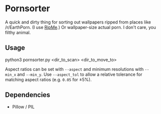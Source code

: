 # Pornsorter

A quick and dirty thing for sorting out wallpapers ripped from places like /r/EarthPorn. (I use [RipMe](https://github.com/RipMeApp/ripme).) Or wallpaper-size actual porn. I don't care, you filthy animal.

## Usage

python3 pornsorter.py \<dir_to_scan\> \<dir_to_move_to\>

Aspect ratios can be set with `--aspect` and minimum resolutions with
`--min_x` and `--min_y`. Use `--aspect_tol` to allow a relative tolerance for
matching aspect ratios (e.g. `0.05` for ±5%).

## Dependencies

* Pillow / PIL

